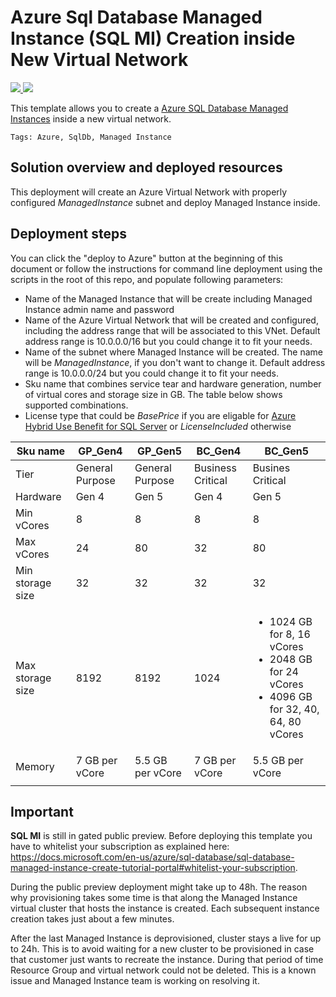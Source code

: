 # Azure Sql Database Managed Instance (SQL MI) Creation inside New Virtual Network
<a href="https://portal.azure.com/#create/Microsoft.Template/uri/https%3A%2F%2Fraw.githubusercontent.com%2FAzure%2Fazure-quickstart-templates%2Fmaster%2F101-sqlmi-new-vnet%2Fazuredeploy.json" target="_blank">
    <img src="http://azuredeploy.net/deploybutton.png"/>
</a>
<a href="http://armviz.io/#/?load=https%3A%2F%2Fraw.githubusercontent.com%2Fmaster%2Fazure-quickstart-templates%2Fmaster%2F101-sqlmi-new-vnet%2Fazuredeploy.json" target="_blank">
    <img src="http://armviz.io/visualizebutton.png"/>
</a>

This template allows you to create a [Azure SQL Database Managed Instances](https://docs.microsoft.com/en-us/azure/sql-database/sql-database-managed-instance) inside a new virtual network.

`Tags: Azure, SqlDb, Managed Instance`

## Solution overview and deployed resources

This deployment will create an Azure Virtual Network with properly configured _ManagedInstance_ subnet and deploy Managed Instance inside.

## Deployment steps

You can click the "deploy to Azure" button at the beginning of this document or follow the instructions for command line deployment using the scripts in the root of this repo, and populate following parameters:
 - Name of the Managed Instance that will be create including Managed Instance admin name and password
 - Name of the Azure Virtual Network that will be created and configured, including the address range that will be associated to this VNet. Default address range is 10.0.0.0/16 but you could change it to fit your needs.
 - Name of the subnet where Managed Instance will be created. The name will be _ManagedInstance_, if you don't want to change it. Default address range is 10.0.0.0/24 but you could change it to fit your needs.
 - Sku name that combines service tear and hardware generation, number of virtual cores and storage size in GB. The table below shows supported combinations.
 - License type that could be _BasePrice_ if you are eligable for [Azure Hybrid Use Benefit for SQL Server](https://azure.microsoft.com/en-us/pricing/hybrid-benefit/) or _LicenseIncluded_ otherwise

|Sku name|GP_Gen4|GP_Gen5|BC_Gen4|BC_Gen5|
|----|------|-----|------|-----|
|Tier|General Purpose|General Purpose|Business Critical|Busines Critical|
|Hardware|Gen 4|Gen 5|Gen 4|Gen 5|
|Min vCores|8|8|8|8|
|Max vCores|24|80|32|80|
|Min storage size|32|32|32|32|
|Max storage size|8192|8192|1024|<ul><li>1024 GB for 8, 16 vCores</li><li>2048 GB for 24 vCores</li><li>4096 GB for 32, 40, 64, 80 vCores</ul>|
|Memory|7 GB per vCore|5.5 GB per vCore|7 GB per vCore|5.5 GB per vCore|
||||||


## Important

**SQL MI** is still in gated public preview. Before deploying this template you have to whitelist your subscription as explained here: https://docs.microsoft.com/en-us/azure/sql-database/sql-database-managed-instance-create-tutorial-portal#whitelist-your-subscription. 

During the public preview deployment might take up to 48h. The reason why provisioning takes some time is that along the Managed Instance virtual cluster that hosts the instance is created. Each subsequent instance creation takes just about a few minutes.

After the last Managed Instance is deprovisioned, cluster stays a live for up to 24h. This is to avoid waiting for a new cluster to be provisioned in case that customer just wants to recreate the instance. During that period of time Resource Group and virtual network could not be deleted. This is a known issue and Managed Instance team is working on resolving it.


